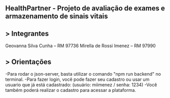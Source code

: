 ## HealthPartner - Projeto de avaliação de exames e armazenamento de sinais vitais

## > Integrantes 
Geovanna Silva Cunha – RM 97736
Mirella de Rossi Imenez – RM 97990

## > Orientações
-Para rodar o json-server, basta utilizar o comando "npm run backend" no terminal.
-Para fazer login, você pode fazer seu cadastro ou usar um usuario que já está cadastrado: (usuário: miimenez / senha: 1234)
-Você também poderá realizar o cadastro para acessar a plataforma.